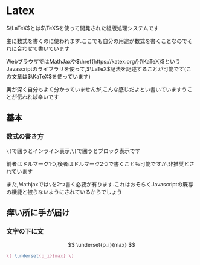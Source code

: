 # Latex

$\LaTeX$とは$\TeX$を使って開発された組版処理システムです

主に数式を書くのに使われます.ここでも自分の用途が数式を書くことなのでそれに合わせて書いています

WebブラウザではMathJaxや$\href{https://katex.org/}{\KaTeX}$というJavascriptのライブラリを使って,$\LaTeX$記法を記述することが可能です(この文章は$\KaTeX$を使っています)

奥が深く自分もよく分かっていませんが,こんな感じだよとい書いていますうことが伝われば幸いです

## 基本

### 数式の書き方

`\(`で囲うとインライン表示,`\[`で囲うとブロック表示です

前者はドルマーク1つ,後者はドルマーク2つで書くことも可能ですが,非推奨とされています

また,Mathjaxでは`\`を2つ書く必要が有ります.これはおそらくJavascriptの既存の機能と被らないようにされているからでしょう

## 痒い所に手が届け

### 文字の下に文

$$
\underset{p_i}{max}
$$

```latex
\( \underset{p_i}{max} \)
```
